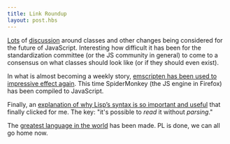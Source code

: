```yaml
---
title: Link Roundup
layout: post.hbs
---
```

[Lots][classwar] of [discussion][tc30] around classes and
other changes being considered for the future of JavaScript.
Interesting how difficult it has been for the standardization
committee (or the JS community in general) to come to a consensus on
what classes should look like (or if they should even exist).

In what is almost becoming a weekly story, [emscripten has been used to
impressive effect again][jsjs]. This time SpiderMonkey (the JS engine in
Firefox) has been compiled to JavaScript. 

Finally, an
[explanation of why Lisp’s syntax is so important and useful][lisp] 
that finally clicked for me. The key: "it's possible to *read* it
without *parsing*."

The [greatest language in the world][semi] has been made. PL is done,
we can all go home now.

[semi]: http://pksunkara.github.com/semicolon/ "Semicolon"
[lisp]: http://calculist.org/blog/2012/04/17/homoiconicity-isnt-the-point/ "Homoiconicity isn't the point"
[jsjs]: http://sns.cs.princeton.edu/2012/04/javascript-in-javascript-js-js-sandboxing-third-party-scripts/ "js.js"
[classwar]: http://infrequently.org/2012/04/class-warfare/ "Class Warfare"
[tc30]: http://www.mikealrogers.com/posts/tc-thirty-what.html "TC-thirty-what"
